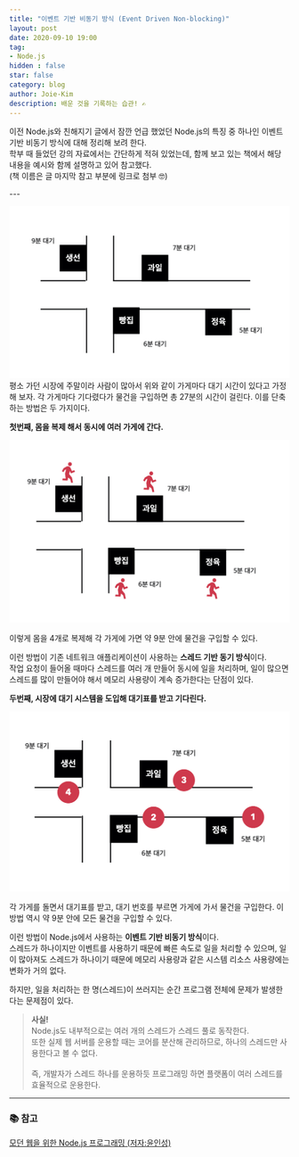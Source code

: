 ```yaml
---
title: "이벤트 기반 비동기 방식 (Event Driven Non-blocking)"
layout: post
date: 2020-09-10 19:00
tag:
- Node.js
hidden : false
star: false
category: blog
author: Joie-Kim
description: 배운 것을 기록하는 습관! ✍️
---
```

<p>
이전 Node.js와 친해지기 글에서 잠깐 언급 했었던 Node.js의 특징 중 하나인 이벤트 기반 비동기 방식에 대해 정리해 보려 한다.<br>
학부 때 들었던 강의 자료에서는 간단하게 적혀 있었는데, 함께 보고 있는 책에서 해당 내용을 예시와 함께 설명하고 있어 참고했다.<br>
(책 이름은 글 마지막 참고 부분에 링크로 첨부 🤓)
</p>
---

![image](/assets/200910/street.jpeg)
평소 가던 시장에 주말이라 사람이 많아서 위와 같이 가게마다 대기 시간이 있다고 가정해 보자.
각 가게마다 기다렸다가 물건을 구입하면 총 27분의 시간이 걸린다. 이를 단축하는 방법은 두 가지이다.

**첫번째, 몸을 복제 해서 동시에 여러 가게에 간다.**

![image](/assets/200910/thread-blocking.jpeg)

이렇게 몸을 4개로 복제해 각 가게에 가면 약 9분 안에 물건을 구입할 수 있다.

이런 방법이 기존 네트워크 애플리케이션이 사용하는 **스레드 기반 동기 방식**이다.<br>
작업 요청이 들어올 때마다 스레드를 여러 개 만들어 동시에 일을 처리하며, 일이 많으면 스레드를 많이 만들어야 해서 메모리 사용량이 계속 증가한다는 단점이 있다.

**두번째, 시장에 대기 시스템을 도입해 대기표를 받고 기다린다.**

![image](/assets/200910/event-nonblocking.jpeg)

각 가게를 돌면서 대기표를 받고, 대기 번호를 부르면 가게에 가서 물건을 구입한다. 이 방법 역시 약 9분 안에 모든 물건을 구입할 수 있다.

이런 방법이 Node.js에서 사용하는 **이벤트 기반 비동기 방식**이다.<br>
스레드가 하나이지만 이벤트를 사용하기 때문에 빠른 속도로 일을 처리할 수 있으며, 일이 많아져도 스레드가 하나이기 때문에 메모리 사용량과 같은 시스템 리소스 사용량에는 변화가 거의 없다.<br>

하지만, 일을 처리하는 한 명(스레드)이 쓰러지는 순간 프로그램 전체에 문제가 발생한다는 문제점이 있다.


> **사실!**<br>
Node.js도 내부적으로는 여러 개의 스레드가 스레드 풀로 동작한다.<br>또한 실제 웹 서버를 운용할 때는 코어를 분산해 관리하므로, 하나의 스레드만 사용한다고 볼 수 없다.<br>
<br>즉, 개발자가 스레드 하나를 운용하듯 프로그래밍 하면 플랫폼이 여러 스레드를 효율적으로 운용한다.

---

### 📚 참고

<a href="http://www.kyobobook.co.kr/product/detailViewKor.laf?ejkGb=KOR&mallGb=KOR&barcode=9788968482946&orderClick=LEa&Kc=">모던 웹을 위한 Node.js 프로그래밍 (저자:윤인성)</a>